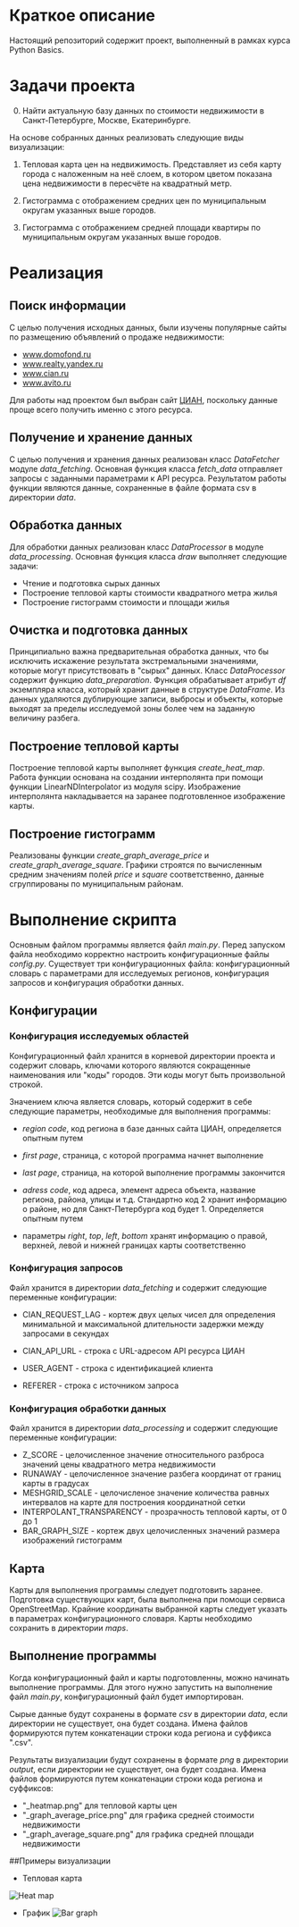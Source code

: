 # Краткое описание

Настоящий репозиторий содержит проект, выполненный в рамках курса Python
Basics.

# Задачи проекта

0. Найти актуальную базу данных по стоимости недвижимости в Санкт-Петербурге,
   Москве, Екатеринбурге.

На основе собранных данных реализовать следующие виды визуализации:

1. Тепловая карта цен на недвижимость. Представляет из себя карту города с
   наложенным на неё слоем, в котором цветом показана цена недвижимости в
   пересчёте на квадратный метр.

2. Гистограмма с отображением средних цен по муниципальным округам указанных
   выше городов.

3. Гистограмма с отображением средней площади квартиры по муниципальным округам
   указанных выше городов.

# Реализация

## Поиск информации

С целью получения исходных данных, были изучены популярные сайты по размещению
объявлений о продаже недвижимости:

- www.domofond.ru
- www.realty.yandex.ru
- www.cian.ru
- www.avito.ru

Для работы над проектом был выбран сайт [ЦИАН](www.cian.ru), поскольку данные
проще всего получить именно с этого ресурса.

## Получение и хранение данных

С целью получения и хранения данных реализован класс _DataFetcher_ модуле _data_fetching_. Основная
функция класса _fetch_data_ отправляет запросы с заданными параметрами к API
ресурса. Результатом работы функции являются данные,
сохраненные в файле формата csv в директории _data_.

## Обработка данных

Для обработки данных реализован класс _DataProcessor_ в модуле _data_processing_. Основная функция класса _draw_ выполняет следующие задачи:

- Чтение и подготовка сырых данных
- Построение тепловой карты стоимости квадратного метра жилья
- Построение гистограмм стоимости и площади жилья

## Очистка и подготовка данных

Принципиально важна предварительная обработка данных, что бы исключить
искажение результата экстремальными значениями, которые могут присутствовать
в "сырых" данных. Класс _DataProcessor_ содержит функцию
_data_preparation_. Функция обрабатывает атрибут _df_ экземпляра класса, который хранит данные в структуре _DataFrame_. Из данных удаляются дублирующие записи, выбросы и объекты, которые
выходят за пределы исследуемой зоны более чем на заданную величину разбега.

## Построение тепловой карты

Построение тепловой карты выполняет функция _create_heat_map_. Работа функции основана на создании интерполянта при
помощи функции LinearNDInterpolator из модуля scipy. Изображение интерполянта
накладывается на заранее подготовленное изображение карты.

## Построение гистограмм


Реализованы функции _create_graph_average_price_ и _create_graph_average_square_. 
Графики строятся по вычисленным средним значениям
полей _price_ и _square_ соответственно, данные сгруппированы по муниципальным
районам.

# Выполнение скрипта

Основным файлом программы является файл _main.py_. Перед запуском файла
необходимо корректно настроить конфигурационные файлы _config.py_. Существует
три конфигурационных файла: конфигурационный словарь с параметрами для
исследуемых регионов, конфигурация запросов и конфигурация обработки данных.

## Конфигурации

### Конфигурация исследуемых областей

Конфигурационный файл хранится в корневой директории проекта и содержит
словарь, ключами которого являются сокращенные наименования или "коды" городов.
Эти коды могут быть произвольной строкой.

Значением ключа является словарь, который содержит в себе следующие параметры,
необходимые для выполнения программы:

- _region code_, код региона в базе данных сайта ЦИАН, определяется опытным
  путем
- _first page_, страница, с которой программа начнет выполнение
- _last page_, страница, на которой выполнение программы закончится
- _adress code_, код адреса, элемент адреса объекта, название региона, района,
  улицы и т.д. Стандартно код 2 хранит информацию о районе, но для
  Санкт-Петербурга код будет 1. Определяется опытным путем

- параметры _right_, _top_, _left_, _bottom_ хранят информацию о правой,
  верхней, левой и нижней границах карты соответственно

### Конфигурация запросов

Файл хранится в директории _data_fetching_ и содержит следующие переменные конфигурации:

- CIAN_REQUEST_LAG - кортеж двух целых чисел для определения минимальной и
  максимальной длительности задержки между запросами в секундах

- CIAN_API_URL - строка с URL-адресом API ресурса ЦИАН
- USER_AGENT - строка с идентификацией клиента
- REFERER - строка с источником запроса

### Конфигурация обработки данных

Файл хранится в директории _data_processing_ и содержит следующие переменные конфигурации:

- Z_SCORE - целочисленное значение относительного разброса значений цены
  квадратного метра недвижимости
- RUNAWAY - целочисленное значение разбега координат от границ карты в градусах
- MESHGRID_SCALE - целочисленое значение количества равных интервалов на карте
  для построения координатной сетки
- INTERPOLANT_TRANSPARENCY - прозрачность тепловой карты, от 0 до 1
- BAR_GRAPH_SIZE - кортеж двух целочисленных значений размера изображений
  гистограмм

## Карта

Карты для выполнения программы следует подготовить заранее. Подготовка
существующих карт, была выполнена при помощи сервиса OpenStreetMap. Крайние
координаты выбранной карты следует указать в параметрах конфигурационного
словаря. Карты необходимо сохранить в директории _maps_.

## Выполнение программы

Когда конфигурационный файл и карты подготовленны, можно начинать выполнение
программы. Для этого нужно запустить на выполнение файл _main.py_,
конфигурационный файл будет импортирован.

Сырые данные будут сохранены в формате _csv_ в директории _data_, если
директории не существует, она будет создана. Имена файлов формируются путем
конкатенации строки кода региона и суффикса ".csv".

Результаты визуализации будут сохранены в формате _png_ в директории _output_,
если директории не существует, она будет создана. Имена файлов формируются
путем конкатенации строки кода региона и суффиксов:

- "_heatmap.png" для тепловой карты цен
- "_graph_average_price.png" для графика средней стоимости недвижимости
- "_graph_average_square.png" для графика средней площади недвижимости

##Примеры визуализации
- Тепловая карта

![Heat map](https://github.com/mletunenko/final_task/blob/main/heatmap_example.png)

- График 
![Bar graph](https://github.com/mletunenko/final_task/blob/main/bar_graph_example.png)
